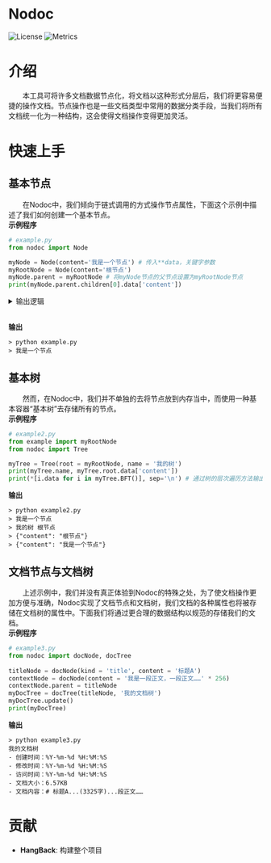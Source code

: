 Nodoc
============
![License](https://img.shields.io/badge/license-MIT-blue.svg)
![Metrics](https://img.shields.io/badge/build-develop-yellow)

# 介绍

&emsp;&emsp;本工具可将许多文档数据节点化，将文档以这种形式分层后，我们将更容易便捷的操作文档。节点操作也是一些文档类型中常用的数据分类手段，当我们将所有文档统一化为一种结构，这会使得文档操作变得更加灵活。

# 快速上手
## 基本节点
&emsp;&emsp;在Nodoc中，我们倾向于链式调用的方式操作节点属性，下面这个示例中描述了我们如何创建一个基本节点。<br>
**示例程序**

``` py
# example.py
from nodoc import Node

myNode = Node(content='我是一个节点') # 传入**data，关键字参数
myRootNode = Node(content='根节点')
myNode.parent = myRootNode # 将myNode节点的父节点设置为myRootNode节点
print(myNode.parent.children[0].data['content'])
```
<details>
    <summary>输出逻辑</summary>
&emsp;&emsp;myNode.parent 访问其父节点，即myRootNode<br>
&emsp;&emsp;myNode.parent.children[0] 访问myRootNode下的第一个子节点，由于myNode是唯一一个选择它作为父节点的节点，固然第一个子节点是myNode<br>
&emsp;&emsp;myNode.parent.chidlren[0].data 访问该节点的数据<br>
</details>
<br>

**输出**

``` console
> python example.py
> 我是一个节点
```
## 基本树
&emsp;&emsp;然而，在Nodoc中，我们并不单独的去将节点放到内存当中，而使用一种基本容器“基本树”去存储所有的节点。<br>
**示例程序**

``` py
# example2.py
from example import myRootNode
from nodoc import Tree

myTree = Tree(root = myRootNode, name = '我的树')
print(myTree.name, myTree.root.data['content'])
print(*[i.data for i in myTree.BFT()], sep='\n') # 通过树的层次遍历方法输出节点数据
```
**输出**

``` console
> python example2.py
> 我是一个节点
> 我的树 根节点
> {"content": "根节点"}
> {"content": "我是一个节点"}
```

## 文档节点与文档树
&emsp;&emsp;上述示例中，我们并没有真正体验到Nodoc的特殊之处，为了使文档操作更加方便与准确，Nodoc实现了文档节点和文档树，我们文档的各种属性也将被存储在文档树的属性中。下面我们将通过更合理的数据结构以规范的存储我们的文档。<br>
**示例程序**

``` py
# example3.py
from nodoc import docNode, docTree
    
titleNode = docNode(kind = 'title', content = '标题A')
contextNode = docNode(content = '我是一段正文，一段正文……' * 256)
contextNode.parent = titleNode
myDocTree = docTree(titleNode, '我的文档树')
myDocTree.update()
print(myDocTree)
```

**输出**

``` console
> python example3.py
我的文档树
- 创建时间：%Y-%m-%d %H:%M:%S
- 修改时间：%Y-%m-%d %H:%M:%S
- 访问时间：%Y-%m-%d %H:%M:%S
- 文档大小：6.57KB
- 文档内容：# 标题A...(3325字)...段正文……
```

# 贡献
- **HangBack**: 构建整个项目